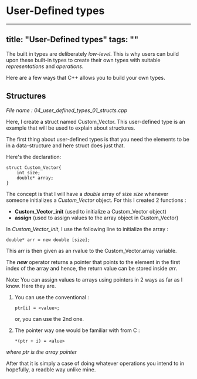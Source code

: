 # User-Defined types


---
title: "User-Defined types"
tags: ""
---

The built in types are deliberately _low-level_. This is why users can build upon these built-in types to create their own types with suitable _representations_ and _operations_.

Here are a few ways that C++ allows you to build your own types.

## Structures

_File name : 04_user_defined_types_01_structs.cpp_

Here, I create a struct named Custom_Vector. This user-defined type is an example that will be used to explain about structures.

The first thing about user-defined types is that you need the elements to be in a data-structure and here struct does just that.

Here's the declaration:

    struct Custom_Vector{    
    	int size;
    	double* array;
    }

The concept is that I will have a _double_ array of size _size_ whenever someone initializes a _Custom_Vector_ object. For this I created 2 functions :

-   **Custom_Vector_init** (used to initialize a Custom_Vector object)
-   **assign** (used to assign values to the array object in Custom_Vector)

In _Custom_Vector_init_, I use the following line to initialize the array :

    double* arr = new double [size];

This arr is then given as an rvalue to the Custom_Vector.array variable.

The **_new_** operator returns a pointer that points to the element in the first index of the array and hence, the return value can be stored inside _arr_.

Note: You can assign values to arrays using pointers in 2 ways as far as I know. Here they are.

1.  You can use the conventional : 

        ptr[i] = <value>;

    or, you can use the 2nd one.
2.  The pointer way one would be familiar with from C :

        *(ptr + i) = <alue>

_where ptr is the array pointer_

After that it is simply a case of doing whatever operations you intend to in hopefully, a readble way unlike mine.

